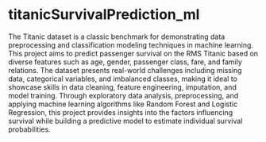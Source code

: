 # titanicSurvivalPrediction_ml
The Titanic dataset is a classic benchmark for demonstrating data preprocessing and classification modeling techniques in machine learning. This project aims to predict passenger survival on the RMS Titanic based on diverse features such as age, gender, passenger class, fare, and family relations. The dataset presents real-world challenges including missing data, categorical variables, and imbalanced classes, making it ideal to showcase skills in data cleaning, feature engineering, imputation, and model training. Through exploratory data analysis, preprocessing, and applying machine learning algorithms like Random Forest and Logistic Regression, this project provides insights into the factors influencing survival while building a predictive model to estimate individual survival probabilities.


